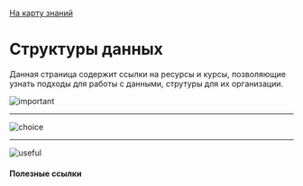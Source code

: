   <a href="https://github.com/js-machine/dashboard/blob/master/knowledge-map/MAP.md#start">На карту знаний</a>
 
 # Структуры данных

Данная страница содержит ссылки на ресурсы и курсы, позволяющие узнать подходы для работы с данными, струтуры для их организации.

![important]

---
![choice]

---
![useful]

#### Полезные ссылки

[important]: https://github.com/js-machine/dashboard/blob/master/knowledge-map/images/important.png
[choice]: https://github.com/js-machine/dashboard/blob/master/knowledge-map/images/choice.png
[useful]: https://github.com/js-machine/dashboard/blob/master/knowledge-map/images/useful.png
